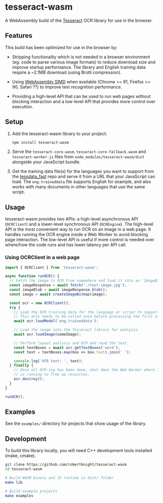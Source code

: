 # tesseract-wasm

A WebAssembly build of the [Tesseract](https://github.com/tesseract-ocr/tesseract)
OCR library for use in the browser.

## Features

This build has been optimized for use in the browser by:

- Stripping functionality which is not needed in a browser environment (eg.
  code to parse various image formats) to reduce download size and improve
  startup performance. The library and English training data require a ~2.1MB
  download (using Brotli compression).

- Using [WebAssembly SIMD](https://v8.dev/features/simd) when available
  (Chrome >= 91, Firefox >= 90, Safari ??) to improve text recognition performance.

- Providing a high-level API that can be used to run web pages without blocking
  interaction and a low-level API that provides more control over execution.

## Setup

1. Add the tesseract-wasm library to your project:

   ```sh
   npm install tesseract-wasm
   ```

2. Serve the `tesseract-core.wasm`, `tesseract-core-fallback.wasm` and
   `tesseract-worker.js` files from `node_modules/tesseract-wasm/dist` alongside
   your JavaScript bundle.

3. Get the training data file(s) for the languages you want to support from the
   [tessdata_fast](https://github.com/tesseract-ocr/tessdata_fast) repo and
   serve it from a URL that your JavaScript can load. The `eng.traineddata`
   file supports English for example, and also works with many documents in
   other languages that use the same script.

## Usage

tesseract-wasm provides two APIs: a high-level asynchronous API (`OCRClient`)
and a lower-level synchronous API (`OCREngine`). The high-level API is the most
convenient way to run OCR on an image in a web page. It handles running the OCR
engine inside a Web Worker to avoid blocking page interaction. The low-level API
is useful if more control is needed over where/how the code runs and has lower
latency per API call.

### Using OCRClient in a web page

```js
import { OCRClient } from 'tesseract-wasm';

async function runOCR() {
  // Fetch the image to OCR from somewhere and load it into an `ImageBitmap`.
  const imageResponse = await fetch('./test-image.jpg');
  const imageBlob = await imageResponse.blob();
  const image = await createImageBitmap(image);

  const ocr = new OCRClient();
  try {
    // Load the OCR training data for the language or script to support.
    // This only needs to be called once before processing the first image.
    await ocr.loadModel('eng.traineddata');

    // Load the image into the Tesseract library for analysis.
    await ocr.loadImage(someImage);

    // Perform layout analysis and OCR and read the text.
    const textBoxes = await ocr.getTextBoxes('word');
    const text = textBoxes.map(box => box.text).join(' ');

    console.log('OCR text: ', text);
  } finally {
    // Once all OCR-ing has been done, shut down the Web Worker where Tesseract
    // is running to free up resources.
    ocr.destroy();
  }
}

runOCR();
```

## Examples

See the `examples/` directory for projects that show usage of the library.

## Development

To build this library locally, you will need C++ development tools installed
(make, cmake).

```sh
git clone https://github.com/robertknight/tesseract-wasm
cd tesseract-wasm

# Build WASM binary and JS runtime in dist/ folder
make lib

# Build example projects
make examples
```

